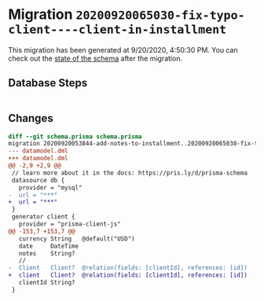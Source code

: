 # Migration `20200920065030-fix-typo-client----client-in-installment`

This migration has been generated at 9/20/2020, 4:50:30 PM.
You can check out the [state of the schema](./schema.prisma) after the migration.

## Database Steps

```sql

```

## Changes

```diff
diff --git schema.prisma schema.prisma
migration 20200920053844-add-notes-to-installment..20200920065030-fix-typo-client----client-in-installment
--- datamodel.dml
+++ datamodel.dml
@@ -2,9 +2,9 @@
 // learn more about it in the docs: https://pris.ly/d/prisma-schema
 datasource db {
   provider = "mysql"
-  url = "***"
+  url = "***"
 }
 generator client {
   provider = "prisma-client-js"
@@ -153,7 +153,7 @@
   currency String   @default("USD")
   date     DateTime
   notes    String?
   //
-  Client   Client?  @relation(fields: [clientId], references: [id])
+  client   Client?  @relation(fields: [clientId], references: [id])
   clientId String?
 }
```


